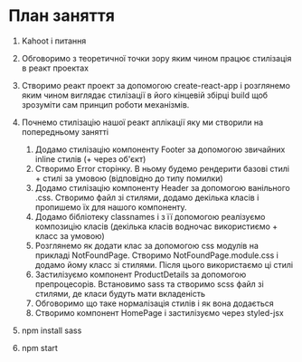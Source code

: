 # План заняття

1. Kahoot i питання
2. Обговоримо з теоретичної точки зору яким чином працює стилізація в реакт проектах
3. Створимо реакт проект за допомогою create-react-app і розглянемо яким чином виглядає стилізації в його кінцевій збірці build щоб зрозуміти сам принцип роботи механізмів.
4. Почнемо стилізацію нашої реакт аплікації яку ми створили на попередньому занятті
   1. Додамо стилізацію компоненту Footer за допомогою звичайних inline стилів (+ через об'єкт)
   2. Створимо Error сторінку. В ньому будемо рендерити базові стилі + стилі за умовою (відповідно до типу помилки)
   3. Додамо стилізацію компоненту Header за допомогою ванільного .css. Створимо файл зі стилями, додамо декілька класів і пропишемо їх для нашого компоненту.
   4. Додамо бібліотеку classnames і з її допомогою реалізуємо композицію класів (декілька класів водночас використиємо + класс за умовою)
   5. Розглянемо як додати клас за допомогою css модулів на прикладі NotFoundPage. Створимо NotFoundPage.module.css і додамо йому класс зі стилями. Після цього використаємо ці стилі
   6. Застилізуємо компонент ProductDetails за допомогою препроцесорів. Встановимо sass та створимо scss файл зі стилями, де класи будуть мати вкладеність
   7. Обговоримо що таке нормалізація стилів і як вона додається
   8. Створимо компонент HomePage i застилізуємо через styled-jsx


1. npm install sass
2. npm start